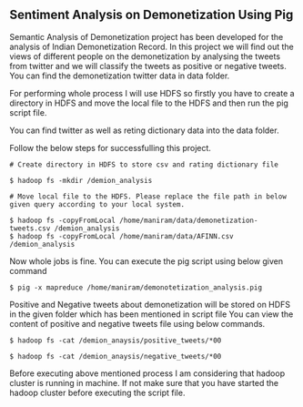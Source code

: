 ## Sentiment Analysis on Demonetization Using Pig

Semantic Analysis of Demonetization project has been developed for the analysis of Indian Demonetization Record.  In this project we will find out the views of different people on the demonetization by analysing the tweets from twitter and we will classify the tweets as positive or negative tweets. You can find the demonetization twitter data in data folder.

For performing whole process I will use HDFS so firstly you have to create a directory in HDFS and move the local file to the HDFS and then run the pig script file.

You can find twitter as well as reting dictionary data into the data folder.

Follow the below steps for successfulling this project.

```
# Create directory in HDFS to store csv and rating dictionary file

$ hadoop fs -mkdir /demion_analysis

# Move local file to the HDFS. Please replace the file path in below given query according to your local system.

$ hadoop fs -copyFromLocal /home/maniram/data/demonetization-tweets.csv /demion_analysis
$ hadoop fs -copyFromLocal /home/maniram/data/AFINN.csv /demion_analysis

```


Now whole jobs is fine. You can execute the pig script using below given command

```
$ pig -x mapreduce /home/maniram/demonotetization_analysis.pig

```

Positive and Negative tweets about demonetization will be stored on HDFS in the given folder which has been mentioned in script file 
You can view the content of positive and negative tweets file using below commands.


```
$ hadoop fs -cat /demion_anaysis/positive_tweets/*00 

$ hadoop fs -cat /demion_anaysis/negative_tweets/*00 
```


Before executing above mentioned process I am considering that hadoop cluster is running in machine.
If not make sure that you have started the hadoop cluster before executing the script file.
